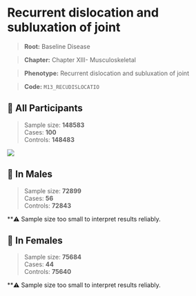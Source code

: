 # Recurrent dislocation and subluxation of joint

> **Root:** Baseline Disease  

> **Chapter:** Chapter XIII- Musculoskeletal  

> **Phenotype:** Recurrent dislocation and subluxation of joint  

> **Code:** `M13_RECUDISLOCATIO`

## 🧪 All Participants  
> Sample size: **148583**  
> Cases: **100**  
> Controls: **148483**
<img src="/Disease/Figures/ALL/Baseline/M13_RECUDISLOCATIO.png"/>
<CsvTable src="/Disease/Data/ALL/Baseline/LG_M13_RECUDISLOCATIO.csv" label="🔍 View full results" />

## 👨 In Males  
> Sample size: **72899**  
> Cases: **56**  
> Controls: **72843**

**⚠️ Sample size too small to interpret results reliably.

## 👩 In Females  
> Sample size: **75684**  
> Cases: **44**  
> Controls: **75640**

**⚠️ Sample size too small to interpret results reliably.

